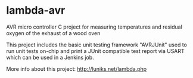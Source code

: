 # lambda-avr
AVR micro controller C project for measuring temperatures and residual oxygen of the exhaust of a wood oven

This project includes the basic unit testing framework "AVRJUnit" used to run unit tests on-chip and print a JUnit compatible test report via USART which can be used in a Jenkins job.

More info about this project: http://luniks.net/lambda.php

